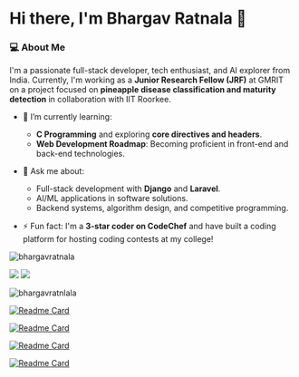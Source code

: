 # Hi there, I'm Bhargav Ratnala 👋

### 💻 About Me

I'm a passionate full-stack developer, tech enthusiast, and AI explorer from India. Currently, I'm working as a **Junior Research Fellow (JRF)** at GMRIT on a project focused on **pineapple disease classification and maturity detection** in collaboration with IIT Roorkee.


- 🌱 I’m currently learning:
  - **C Programming** and exploring **core directives and headers**.
  - **Web Development Roadmap**: Becoming proficient in front-end and back-end technologies.

- 💬 Ask me about:
  - Full-stack development with **Django** and **Laravel**.
  - AI/ML applications in software solutions.
  - Backend systems, algorithm design, and competitive programming.

- ⚡ Fun fact: I'm a **3-star coder on CodeChef** and have built a coding platform for hosting coding contests at my college!

<p align="left"> <img src="https://komarev.com/ghpvc/?username=bhargavratnala&label=Profile%20views&color=0e75b6&style=flat" alt="bhargavratnala" /> </p>

<picture>
  <source
    srcset="https://github-readme-stats.vercel.app/api/top-langs/?username=bhargavratnala&layout=compact&langs_count=6&theme=transparent&hide_border=true"
    media="(prefers-color-scheme: dark)"
  />
  <source
    srcset="https://github-readme-stats.vercel.app/api/top-langs/?username=bhargavratnala&layout=compact&langs_count=6&hide_border=true"
    media="(prefers-color-scheme: light), (prefers-color-scheme: no-preference)"
  />
  <img src="https://github-readme-stats.vercel.app/api?username=bhargavratnala&show_icons=true" />
</picture>

<picture>
  <source
    srcset="https://github-readme-stats.vercel.app/api?username=bhargavratnala&show_icons=true&theme=transparent&hide_border=true"
    media="(prefers-color-scheme: dark)"
  />
  <source
    srcset="https://github-readme-stats.vercel.app/api?username=bhargavratnala&show_icons=true&hide_border=true"
    media="(prefers-color-scheme: light), (prefers-color-scheme: no-preference)"
  />
  <img src="https://github-readme-stats.vercel.app/api?username=bhargavratnala&show_icons=true" />
</picture>

<p>
<picture>
  <source
    srcset="https://github-readme-streak-stats.herokuapp.com/?user=bhargavratnala&show_icons=true&theme=transparent"
    media="(prefers-color-scheme: dark)"
  />
  <source
    srcset="https://github-readme-streak-stats.herokuapp.com/?user=bhargavratnala&show_icons=true&"
    media="(prefers-color-scheme: light), (prefers-color-scheme: no-preference)"
  />
  <img align="center" src="https://github-readme-streak-stats.herokuapp.com/?user=bhargavratnala" alt="bhargavratnlala" />
</picture>
</p>

<picture>
  <source
    srcset="https://github-readme-stats.vercel.app/api/pin/?username=bhargavratnala&repo=codespace&theme=transparent"
    media="(prefers-color-scheme: dark)"
  />
  <source
    srcset="https://github-readme-stats.vercel.app/api/pin/?username=bhargavratnala&repo=codespace"
    media="(prefers-color-scheme: dark)"
  />

[![Readme Card](https://github-readme-stats.vercel.app/api/pin/?username=bhargavratnala&repo=codespace&theme=transparent)](https://github.com/bhargavratnala/codespace)

</picture>

<picture>
  <source
    srcset="https://github-readme-stats.vercel.app/api/pin/?username=bhargavratnala&repo=bhargavratnala.github.io&theme=transparent"
    media="(prefers-color-scheme: dark)"
  />
  <source
    srcset="https://github-readme-stats.vercel.app/api/pin/?username=bhargavratnala&repo=bhargavratnala.github.io"
    media="(prefers-color-scheme: dark)"
  />

[![Readme Card](https://github-readme-stats.vercel.app/api/pin/?username=bhargavratnala&repo=bhargavratnala.github.io&theme=transparent)](https://github.com/bhargavratnala/codespace)

</picture>

<picture>
  <source
    srcset="https://github-readme-stats.vercel.app/api/pin/?username=bhargavratnala&repo=prims-algorithm&theme=transparent"
    media="(prefers-color-scheme: dark)"
  />
  <source
    srcset="https://github-readme-stats.vercel.app/api/pin/?username=bhargavratnala&repo=prims-algorithm"
    media="(prefers-color-scheme: dark)"
  />

[![Readme Card](https://github-readme-stats.vercel.app/api/pin/?username=bhargavratnala&repo=prims-algorithm&theme=transparent)](https://github.com/bhargavratnala/codespace)

</picture>

<picture>
  <source
    srcset="https://github-readme-stats.vercel.app/api/pin/?username=bhargavratnala&repo=TOCmodelDemo&theme=transparent"
    media="(prefers-color-scheme: dark)"
  />
  <source
    srcset="https://github-readme-stats.vercel.app/api/pin/?username=bhargavratnala&repo=TOCmodelDemo"
    media="(prefers-color-scheme: dark)"
  />

[![Readme Card](https://github-readme-stats.vercel.app/api/pin/?username=bhargavratnala&repo=TOCmodelDemo&theme=transparent)](https://github.com/bhargavratnala/codespace)

</picture>